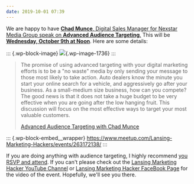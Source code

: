 ```yaml
---
date: 2019-10-01 07:39
---
```

We are happy to have [](http://meetu.ps/e/G7PrB/g7Z24/f) [**Chad
Munce**, Digital Sales Manager for Nexstar Media Group speak on
**Advanced Audience
Targeting**.](https://www.meetup.com/Lansing-Marketing-Hackers/events/263172138/)
This will be **[Wednesday, October 9th at
Noon](https://www.meetup.com/Lansing-Marketing-Hackers/events/263172138/)**.
Here are some details:

::: {.wp-block-image}
![](https://i1.wp.com/brightdigit.com/wp-content/uploads/2019/09/neonbrand-1-aA2Fadydc-unsplash.jpg?fit=640%2C427&ssl=1){.wp-image-1736}
:::

> The promise of using advanced targeting with your digital marketing
> efforts is to be a \"no waste\" media by only sending your message to
> those most likely to take action. Auto dealers know the minute you
> start your online search for a vehicle, and aggressively go after your
> business. As a small-medium size business, how can you compete? The
> good news is that it does not take a huge budget to be very effective
> when you are going after the low hanging fruit. This discussion will
> focus on the most effective ways to target your most valuable
> customers.
>
> [Advanced Audience Targeting with Chad
> Munce](https://www.meetup.com/Lansing-Marketing-Hackers/events/263172138/)

::: {.wp-block-embed__wrapper}
https://www.meetup.com/Lansing-Marketing-Hackers/events/263172138/
:::

If you are doing anything with audience targeting, I highly recommend
[you RSVP and
attend](https://www.meetup.com/Lansing-Marketing-Hackers/events/263172138/).
If you can\'t please check out the [Lansing Marketing Hacker YouTube
Channel](https://www.youtube.com/channel/UCZs7U0Q-Y6vkbdzrIk0tT1A) or
[Lansing Marketing Hacker FaceBook
Page](https://www.facebook.com/LansingMarketingHackers/) for the video
of the event. Hopefully, we\'ll see you there.